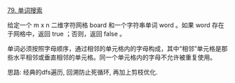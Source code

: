 [79. 单词搜索](https://leetcode-cn.com/problems/word-search/submissions/)

给定一个 m x n 二维字符网格 board 和一个字符串单词 word 。如果 word 存在于网格中，返回 true ；否则，返回 false 。

单词必须按照字母顺序，通过相邻的单元格内的字母构成，其中“相邻”单元格是那些水平相邻或垂直相邻的单元格。同一个单元格内的字母不允许被重复使用。

思路: 经典的dfs遍历, 回溯防止死循环, 再加上剪枝优化.
